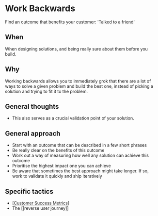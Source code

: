 # Work Backwards

Find an outcome that benefits your customer: 'Talked to a friend'

## When

When designing solutions, and being really sure about them before you build.

## Why

Working backwards allows you to immediately grok that there are a lot of ways to solve a given problem and build the best one, instead of picking a solution and trying to fit it to the problem.

## General thoughts

- This also serves as a crucial validation point of your solution.

## General approach

- Start with an outcome that can be described in a few short phrases
- Be really clear on the benefits of this outcome
- Work out a way of measuring how well any solution can achieve this outcome
- Prioritise the highest impact one you can achieve
- Be aware that sometimes the best approach might take longer. If so, work to validate it quickly and ship iteratively

## Specific tactics

- [[Customer Success Metrics]]
- The [[reverse user journey]]

[//begin]: # "Autogenerated link references for markdown compatibility"
[Customer Success Metrics]: customer-success-metrics "Customer Success Metrics"
[//end]: # "Autogenerated link references"